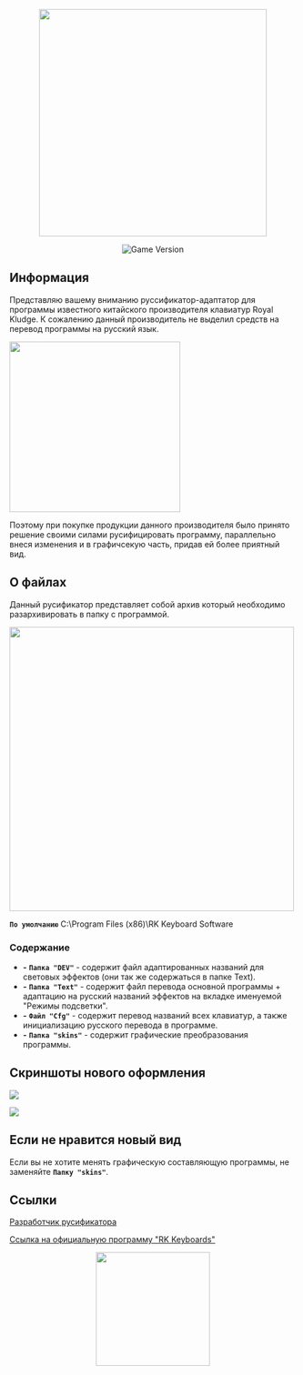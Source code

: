 <p align="center">
      <img src="https://i.postimg.cc/1PQt2DKF/IMG-7855-3.png" width="400">
      
</p>
<p align="center">
    <img src="https://img.shields.io/badge/Version-5.0.0-blue" alt="Game Version">
</p>

## Информация
Представляю вашему вниманию руссификатор-адаптатор для программы известного китайского производителя клавиатур Royal Kludge.
К сожалению данный производитель не выделил средств на перевод программы на русский язык.
<p align="left">
      <img src="https://i.postimg.cc/QDYR3qQz/lang.png" width="300">
</p>

Поэтому при покупке продукции данного производителя было принято решение своими силами русифицировать программу, параллельно внеся изменения и в графичсекую часть, придав ей более приятный вид.

## О файлах
Данный русификатор представляет собой архив который необходимо разархивировать в папку с программой.
<p align="left">
      <img src="https://i.postimg.cc/tpBRQ6gC/explorer-WQnbu-Iirb7.png" width="500">
</p>

**`По умолчанию`**    C:\Program Files (x86)\RK Keyboard Software 

### Содержание
- **-** **`Папка "DEV"`** - содержит файл адаптированных названий для световых эффектов (они так же содержаться в папке Text).
- **-** **`Папка "Text"`** - содержит файл перевода основной программы + адаптацию на русский названий эффектов на вкладке именуемой "Режимы подсветки".
- **-** **`Файл "Cfg"`** - содержит перевод названий всех клавиатур, а также инициализацию русского перевода в программе.
- **-** **`Папка "skins"`** - содержит графические преобразования программы.

## Скриншоты нового оформления
<p align="left">
      <img src="https://i.postimg.cc/x9yv2YZP/image.png">
</p>
<p align="left">
      <img src="https://i.postimg.cc/qpdsSg1R/image.png">
</p>

## Если не нравится новый вид
Если вы не хотите менять графическую составляющую программы, не заменяйте **`Папку "skins"`**.

## Ссылки

[Разработчик русификатора](https://vk.com/centrrek)

[Ссылка на официальную программу "RK Keyboards"](http://en.rkgaming.com/download/1/)

<p align="center">
      <img src="https://i.postimg.cc/pRzQs2VZ/image.png" width="200">
      
</p>
